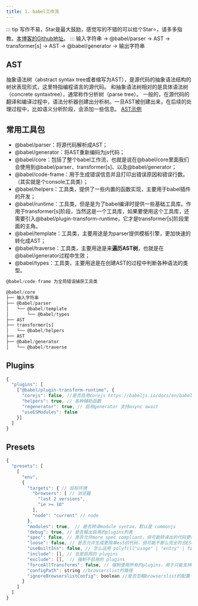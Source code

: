 ```yaml
---
title: 1. babel工作流
---
```

::: tip
写作不易，Star是最大鼓励，感觉写的不错的可以给个Star⭐，请多多指教。[本博客的Github地址](https://github.com/liujie2019/VuePress-Blog)。
:::
输入字符串 -> @babel/parser -> AST -> transformer[s] -> AST -> @babel/generator -> 输出字符串
## AST
抽象语法树（abstract syntax tree或者缩写为AST），是源代码的抽象语法结构的树状表现形式，这里特指编程语言的源代码。
和抽象语法树相对的是具体语法树（concrete syntaxtree），通常称作分析树（parse tree）。
一般的，在源代码的翻译和编译过程中，语法分析器创建出分析树。一旦AST被创建出来，在后续的处理过程中，比如语义分析阶段，会添加一些信息。
[AST示例](http://esprima.org/demo/parse.html#)

## 常用工具包
* @babel/parser：将源代码解析成AST；
* @babel/generator：将AST重新编码为js代码；
* @babel/core：包括了整个babel工作流，也就是说在@babel/core里面我们会使用到@babel/parser、transformer[s]、以及@babel/generator；
* @babel/code-frame：用于生成错误信息并且打印出错误原因和错误行数。（其实就是个console工具类）；
* @babel/helpers：工具类，提供了一些内置的函数实现，主要用于babel插件的开发；
* @babel/runtime：工具类，但是是为了babel编译时提供一些基础工具库。作用于transformer[s]阶段，当然这是一个工具库，如果要使用这个工具库，还需要引入@babel/plugin-transform-runtime，它才是transformer[s]阶段里面的主角。
* @babel/template：工具类，主要用途是为parser提供模板引擎，更加快速的转化成AST；
* @babel/traverse：工具类，主要用途是来**遍历AST树**，也就是在@babel/generator过程中生效；
* @babel/types：工具类，主要用途是在创建AST的过程中判断各种语法的类型。

```js
@babel/code-frame 为全局错误捕获工具类

@babel/core
├── 输入字符串
├── @babel/parser
│   └── @babel/template
│       └── @babel/types
├── AST
├── transformer[s]
│   └── @babel/helpers
├── AST
├── @babel/generator
│   └── @babel/traverse
```
## Plugins
```js
{
  "plugins": [
    ["@babel/plugin-transform-runtime", {
      "corejs": false, //是否启用corejs https://babeljs.io/docs/en/babel-plugin-transform-runtime#corejs
      "helpers": true, // 各种辅助函数
      "regenerator": true, // 启用generator 支持async await
      "useESModules": false
    }]
  ]
}
```
## Presets
```js
{
  "presets": [
    [
      "env",
      {
        "targets": { // 目标环境
          "browsers": [ // 浏览器
            "last 2 versions",
            "ie >= 10"
          ],
          "node": "current" // node
        },
        "modules": true,  // 是否转译module syntax，默认是 commonjs
        "debug": true, // 是否输出启用的plugins列表
        "spec": false, // 是否允许more spec compliant，但可能转译出的代码更慢https://babeljs.io/docs/en/babel-preset-env#spec
        "loose": false, // 是否允许生成更简单es5的代码，但可能不那么完全符合ES6语义
        "useBuiltIns": false, // 怎么运用 polyfill"usage" | "entry" | false 测试了一下 usage的包最小
        "include": [], // 总是启用的 plugins
        "exclude": [],  // 强制不启用的 plugins
        "forceAllTransforms": false, // 强制使用所有的plugins，用于只能支持ES5的uglify可以正确压缩代码
        "configPath": string //browserslist的路径
        "ignoreBrowserslistConfig": boolean //是否忽略browserslist的配置
      }
    ]
  ]
}
```

